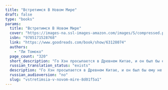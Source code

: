 ```yaml
---
title: "Встретимся В Новом Мире"
draft: false
type: "books"
params:
  title: "Встретимся В Новом Мире"
  cover: "https://images-na.ssl-images-amazon.com/images/S/compressed.photo.goodreads.com/books/1668715859i/63128074.jpg"
  isbn: "9785171528768"
  link: "https://www.goodreads.com/book/show/63128074"
  authors:
    - "Ли Томоко"
  page_count: "320"
  short_description: "Го Хэн просыпается в Древнем Китае, и он был бы ему не нужен, если бы не одно обстоятельство: тут жив Чжу Баи — человек, без которого он не может и которого потерял в своем настоящем мире.Го Хэн..."
  russian_translation_status: "exists"
  description: "Го Хэн просыпается в Древнем Китае, и он был бы ему не нужен, если бы не одно обстоятельство: тут жив Чжу Баи — человек, без которого он не может и которого потерял в своем настоящем мире.Го Хэн собирается остаться в Древнем Китае ради него, но ему нельзя никому говорить, что он личность из другого мира.Однако Чжу Баи не из тех, кто может сидеть спокойно и позволять оберегать себя. Неприятности — его второе имя."
  russian_audioversion: "no"
  slug: "vstretimsia-v-novom-mire-8d01f5a1"
---
```

